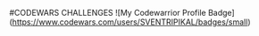 #CODEWARS CHALLENGES
![My Codewarrior Profile Badge] (https://www.codewars.com/users/SVENTRIPIKAL/badges/small)
